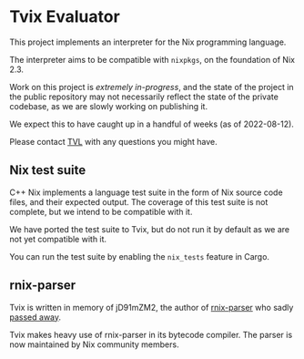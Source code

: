 Tvix Evaluator
==============

This project implements an interpreter for the Nix programming
language.

The interpreter aims to be compatible with `nixpkgs`, on the
foundation of Nix 2.3.

<!-- TODO(tazjin): Remove this note when appropriate -->
Work on this project is *extremely in-progress*, and the state of the
project in the public repository may not necessarily reflect the state
of the private codebase, as we are slowly working on publishing it.

We expect this to have caught up in a handful of weeks (as of
2022-08-12).

Please contact [TVL](https://tvl.fyi) with any questions you might
have.

## Nix test suite

C++ Nix implements a language test suite in the form of Nix source
code files, and their expected output. The coverage of this test suite
is not complete, but we intend to be compatible with it.

We have ported the test suite to Tvix, but do not run it by default as
we are not yet compatible with it.

You can run the test suite by enabling the `nix_tests` feature in
Cargo.

## rnix-parser

Tvix is written in memory of jD91mZM2, the author of [rnix-parser][]
who sadly [passed away][rip].

Tvix makes heavy use of rnix-parser in its bytecode compiler. The
parser is now maintained by Nix community members.

[rnix-parser]: https://github.com/nix-community/rnix-parser
[rip]: https://www.redox-os.org/news/open-source-mental-health/
